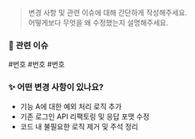 > 변경 사항 및 관련 이슈에 대해 간단하게 작성해주세요. <br>어떻게보다 무엇을 왜 수정했는지 설명해주세요.

### 🔗 관련 이슈
<!-- 연관된 이슈 번호를 적어주세요 -->
#번호 #번호 #번호

### ✨ 어떤 변경 사항이 있나요?
<!-- 실제 변경된 핵심 내용을 bullet로 작성해주세요 -->
- 기능 A에 대한 예외 처리 로직 추가
- 기존 로그인 API 리팩토링 및 응답 포맷 수정
- 코드 내 불필요한 로직 제거 및 주석 정리

<!--
### ⚠️ 참고사항
_추가로 알아야 할 사항을 작성해주세요 (없다면 생략)_
- 현재는 A 조건에 대해서만 예외 처리를 했지만, 이후 B 조건도 고려 필요
- 응답 포맷 변경에 따라 프론트엔드 대응이 필요합니다
-->
